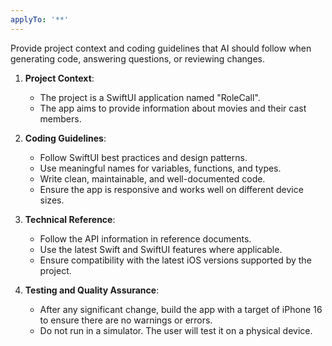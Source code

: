 ```yaml
---
applyTo: '**'
---
```

Provide project context and coding guidelines that AI should follow when generating code, answering questions, or reviewing changes.

1. **Project Context**:
   - The project is a SwiftUI application named "RoleCall".
   - The app aims to provide information about movies and their cast members.

2. **Coding Guidelines**:
   - Follow SwiftUI best practices and design patterns.
   - Use meaningful names for variables, functions, and types.
   - Write clean, maintainable, and well-documented code.
   - Ensure the app is responsive and works well on different device sizes.

3. **Technical Reference**:
    - Follow the API information in reference documents.
    - Use the latest Swift and SwiftUI features where applicable.
    - Ensure compatibility with the latest iOS versions supported by the project.

4. **Testing and Quality Assurance**:
    - After any significant change, build the app with a target of iPhone 16 to ensure there are no warnings or errors.
    - Do not run in a simulator. The user will test it on a physical device.

